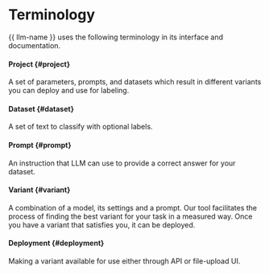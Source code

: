 # Terminology

{{ llm-name }} uses the following terminology in its interface and documentation.

#### Project {#project}

A set of parameters, prompts, and datasets which result in different variants you can deploy and use for labeling.

#### Dataset {#dataset}

A set of text to classify with optional labels.

#### Prompt {#prompt}

An instruction that LLM can use to provide a correct answer for your dataset.

#### Variant {#variant}

A combination of a model, its settings and a prompt. Our tool facilitates the process of finding the best variant for your task in a measured way. Once you have a variant that satisfies you, it can be deployed.

#### Deployment {#deployment}

Making a variant available for use either through API or file-upload UI.